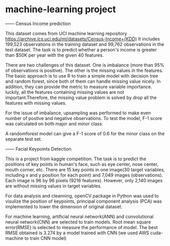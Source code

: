 # machine-learning project
—— Census Income prediction

This dataset comes from UCI machine learning repository https://archive.ics.uci.edu/ml/datasets/Census-Income+(KDD)
It includes 199,523 observations in the training dataset and 99,762 observations in the test dataset. The task is to
predict whether a person's income is greater than $50K per year with the given 40 features.

There are two challenges of this dataset. One is imbalance (more than 95% of observations is positive). The other is the 
missing values in the features. The basic approach is to use R to train a simple model with decision tree and random forest,
since both of them can handle missing value nicely. In addition, they can provide the metric to measure variable importance.
luckily, all the features containing missing values are not important.Therefore, the missing value problem is solved 
by drop all the features with missing values.

For the issue of imbalance, upsampling was performed to make even number of postive and negative observations. To test
the model, F-1 score was calculated on both major and minor class.

A randomforest model can give a F-1 score of 0.6 for the minor class on the separate test set.

—— Facial Keypoints Detection

This is a project from kaggle competition. The task is to predict the positions of key points in human's face, such as eye center, nose center, mouth corner, etc. There are 15 key points in one image(30 target variables, including x and y position for each point) and 7,049 images (observations). Each image is 96 by 96 pixels (9216 features). However, only 2,140 images are without missing values in target variables.

For data analysis and cleanning, openCV package in Python was used to visulize the position of keypoints, principal component analysis (PCA) was implemented to lower the dimension of original dataset. 

For machine learning, artificial neural network(ANN) and convolutional neural network(CNN) are selected to train models. Root mean square error(RMSE) is selected to measure the performance of model. The best RMSE obtained is 3.274 by a model trained with CNN (we used AWS cuda-machine to train CNN model)
